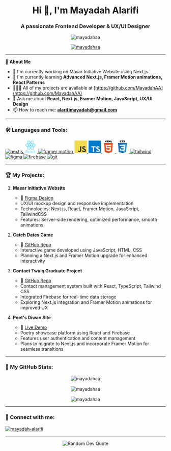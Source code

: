 <h1 align="center">Hi 👋, I'm Mayadah Alarifi</h1>
<h3 align="center">A passionate Frontend Developer & UX/UI Designer</h3>

<p align="center">
  <img src="https://komarev.com/ghpvc/?username=mayadahaa&label=Profile%20views&color=0e75b6&style=flat" alt="mayadahaa" />
</p>

<p align="center">
  <a href="https://github.com/ryo-ma/github-profile-trophy"><img src="https://github-profile-trophy.vercel.app/?username=mayadahaa&theme=dracula" alt="mayadahaa" /></a>
</p>

---

🚀 **About Me**
- 🔭 I'm currently working on Masar Initiative Website using Next.js 
- 🌱 I'm currently learning **Advanced Next.js, Framer Motion animations, React Patterns**
- 👩🏻‍💻 All of my projects are available at [https://github.com/MayadahAA](https://github.com/MayadahAA)
- 💬 Ask me about **React, Next.js, Framer Motion, JavaScript, UX/UI Design**
- 📫 How to reach me: **alarifimayadah@gmail.com**

---

<h3 align="left">🛠 Languages and Tools:</h3>
<p align="left">
<a href="https://nextjs.org/" target="_blank"> <img src="https://cdn.worldvectorlogo.com/logos/nextjs-2.svg" alt="nextjs" width="40" height="40"/> </a>
<a href="https://reactjs.org/" target="_blank"> <img src="https://raw.githubusercontent.com/devicons/devicon/master/icons/react/react-original-wordmark.svg" alt="react" width="40" height="40"/> </a>
<a href="https://www.framer.com/motion/" target="_blank"> <img src="https://www.vectorlogo.zone/logos/framer/framer-icon.svg" alt="framer motion" width="40" height="40"/> </a>
<a href="https://developer.mozilla.org/en-US/docs/Web/JavaScript" target="_blank"> <img src="https://raw.githubusercontent.com/devicons/devicon/master/icons/javascript/javascript-original.svg" alt="javascript" width="40" height="40"/> </a>
<a href="https://www.typescriptlang.org/" target="_blank"> <img src="https://raw.githubusercontent.com/devicons/devicon/master/icons/typescript/typescript-original.svg" alt="typescript" width="40" height="40"/> </a>
<a href="https://www.w3.org/html/" target="_blank"> <img src="https://raw.githubusercontent.com/devicons/devicon/master/icons/html5/html5-original-wordmark.svg" alt="html5" width="40" height="40"/> </a>
<a href="https://www.w3schools.com/css/" target="_blank"> <img src="https://raw.githubusercontent.com/devicons/devicon/master/icons/css3/css3-original-wordmark.svg" alt="css3" width="40" height="40"/> </a>
<a href="https://tailwindcss.com/" target="_blank"> <img src="https://www.vectorlogo.zone/logos/tailwindcss/tailwindcss-icon.svg" alt="tailwind" width="40" height="40"/> </a>
<a href="https://www.figma.com/" target="_blank"> <img src="https://www.vectorlogo.zone/logos/figma/figma-icon.svg" alt="figma" width="40" height="40"/> </a>
<a href="https://firebase.google.com/" target="_blank"> <img src="https://www.vectorlogo.zone/logos/firebase/firebase-icon.svg" alt="firebase" width="40" height="40"/> </a>
<a href="https://git-scm.com/" target="_blank"> <img src="https://www.vectorlogo.zone/logos/git-scm/git-scm-icon.svg" alt="git" width="40" height="40"/> </a>
</p>

---

<h3 align="left">🏆 My Projects:</h3>

1. **Masar Initiative Website**
   - 🔗 [Figma Design](https://shorturl.at/f5hN5)
   - UX/UI mockup design and responsive implementation
   - Technologies: Next.js, React, Framer Motion, JavaScript, TailwindCSS
   - Features: Server-side rendering, optimized performance, smooth animations

2. **Catch Dates Game**
   - 🔗 [GitHub Repo](https://shorturl.at/3NjVp)
   - Interactive game developed using JavaScript, HTML, CSS
   - Planning a Next.js and Framer Motion upgrade for enhanced interactivity

3. **Contact Twaiq Graduate Project**
   - 🔗 [GitHub Repo](https://shorturl.at/7br9K)
   - Contact management system built with React, TypeScript, Tailwind CSS
   - Integrated Firebase for real-time data storage
   - Exploring Next.js integration and Framer Motion animations for improved UX

4. **Poet's Diwan Site**
   - 🔗 [Live Demo](https://aalarifi.com/)
   - Poetry showcase platform using React and Firebase
   - Features user authentication and content management
   - Plans to migrate to Next.js and incorporate Framer Motion for seamless transitions

---

<h3 align="left">🌟 My GitHub Stats:</h3>
<p align="center">
  <img align="center" src="https://github-readme-stats.vercel.app/api/top-langs?username=mayadahaa&show_icons=true&locale=en&layout=compact&theme=radical" alt="mayadahaa" />
</p>

<p align="center">
  <img align="center" src="https://github-readme-stats.vercel.app/api?username=mayadahaa&show_icons=true&locale=en&theme=radical" alt="mayadahaa" />
</p>

<p align="center">
  <img align="center" src="https://github-readme-streak-stats.herokuapp.com/?user=mayadahaa&theme=radical" alt="mayadahaa" />
</p>

---

<h3 align="left">🤝 Connect with me:</h3>
<p align="left">
<a href="https://linkedin.com/in/mayadah-alarifi" target="blank"><img align="center" src="https://raw.githubusercontent.com/rahuldkjain/github-profile-readme-generator/master/src/images/icons/Social/linked-in-alt.svg" alt="mayadah-alarifi" height="30" width="40" /></a>
</p>

---

<p align="center">
  <img src="https://quotes-github-readme.vercel.app/api?type=horizontal&theme=radical" alt="Random Dev Quote" />
</p>


